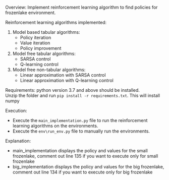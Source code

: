 Overview:
Implement reinforcement learning algorithm to find policies for frozenlake environment.

Reinforcement learning algorithms implemented:
1. Model based tabular algorithms:
   * Policy iteration
   * Value iteration
   * Policy improvement
2. Model free tabular algorithms:
   * SARSA control
   * Q-learning control
3. Model free non-tabular algorithms:
   * Linear approximation with SARSA control
   * Linear approximation with Q-learning control
   
Requirements:
python version 3.7 and above should be installed.         
Unzip the folder and run ```pip install -r requirements.txt```. This will install numpy


Execution:      
   * Execute the ```main_implementation.py``` file to run the reinforcement learning algorithms on the environments.
   * Execute the ```env\run_env.py``` file to manually run the environments.

Explanation:       
   * main_implementation displays the policy and values for the small frozenlake, comment out line 135 if you want to execute only for small frozenlake
   * big_implementation displays the policy and values for the big frozenlake, comment out line 134 if you want to execute only for big frozenlake

